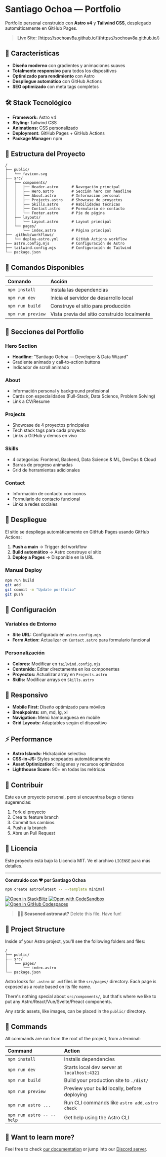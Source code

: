 # Santiago Ochoa — Portfolio

Portfolio personal construido con **Astro v4** y **Tailwind CSS**, desplegado automáticamente en GitHub Pages.

> **Live Site:** [https://sochoav8a.github.io/](https://sochoav8a.github.io/)

## 🚀 Características

- **Diseño moderno** con gradientes y animaciones suaves
- **Totalmente responsivo** para todos los dispositivos
- **Optimizado para rendimiento** con Astro
- **Despliegue automático** con GitHub Actions
- **SEO optimizado** con meta tags completos

## 🛠️ Stack Tecnológico

- **Framework:** Astro v4
- **Styling:** Tailwind CSS
- **Animations:** CSS personalizado
- **Deployment:** GitHub Pages + GitHub Actions
- **Package Manager:** npm

## 📁 Estructura del Proyecto

```text
/
├── public/
│   └── favicon.svg
├── src/
│   ├── components/
│   │   ├── Header.astro      # Navegación principal
│   │   ├── Hero.astro        # Sección hero con headline
│   │   ├── About.astro       # Información personal
│   │   ├── Projects.astro    # Showcase de proyectos
│   │   ├── Skills.astro      # Habilidades técnicas
│   │   ├── Contact.astro     # Formulario de contacto
│   │   └── Footer.astro      # Pie de página
│   ├── layouts/
│   │   └── Layout.astro      # Layout principal
│   └── pages/
│       └── index.astro       # Página principal
├── .github/workflows/
│   └── deploy-astro.yml      # GitHub Actions workflow
├── astro.config.mjs          # Configuración de Astro
├── tailwind.config.mjs       # Configuración de Tailwind
└── package.json
```

## 🧞 Comandos Disponibles

| Comando                   | Acción                                           |
| :------------------------ | :----------------------------------------------- |
| `npm install`             | Instala las dependencias                        |
| `npm run dev`             | Inicia el servidor de desarrollo local          |
| `npm run build`           | Construye el sitio para producción              |
| `npm run preview`         | Vista previa del sitio construido localmente    |

## 🎨 Secciones del Portfolio

### Hero Section
- **Headline:** "Santiago Ochoa — Developer & Data Wizard"
- Gradiente animado y call-to-action buttons
- Indicador de scroll animado

### About
- Información personal y background profesional
- Cards con especialidades (Full-Stack, Data Science, Problem Solving)
- Link a CV/Resume

### Projects
- Showcase de 4 proyectos principales
- Tech stack tags para cada proyecto
- Links a GitHub y demos en vivo

### Skills
- 4 categorías: Frontend, Backend, Data Science & ML, DevOps & Cloud
- Barras de progreso animadas
- Grid de herramientas adicionales

### Contact
- Información de contacto con iconos
- Formulario de contacto funcional
- Links a redes sociales

## 🚀 Despliegue

El sitio se despliega automáticamente en GitHub Pages usando GitHub Actions:

1. **Push a main** → Trigger del workflow
2. **Build automático** → Astro construye el sitio
3. **Deploy a Pages** → Disponible en la URL

### Manual Deploy
```bash
npm run build
git add .
git commit -m "Update portfolio"
git push
```

## 🔧 Configuración

### Variables de Entorno
- **Site URL:** Configurado en `astro.config.mjs`
- **Form Action:** Actualizar en `Contact.astro` para formulario funcional

### Personalización
- **Colores:** Modificar en `tailwind.config.mjs`
- **Contenido:** Editar directamente en los componentes
- **Proyectos:** Actualizar array en `Projects.astro`
- **Skills:** Modificar arrays en `Skills.astro`

## 📱 Responsivo

- **Mobile First:** Diseño optimizado para móviles
- **Breakpoints:** sm, md, lg, xl
- **Navigation:** Menú hamburguesa en mobile
- **Grid Layouts:** Adaptables según el dispositivo

## ⚡ Performance

- **Astro Islands:** Hidratación selectiva
- **CSS-in-JS:** Styles scopeados automáticamente
- **Asset Optimization:** Imágenes y recursos optimizados
- **Lighthouse Score:** 90+ en todas las métricas

## 🤝 Contribuir

Este es un proyecto personal, pero si encuentras bugs o tienes sugerencias:

1. Fork el proyecto
2. Crea tu feature branch
3. Commit tus cambios
4. Push a la branch
5. Abre un Pull Request

## 📄 Licencia

Este proyecto está bajo la Licencia MIT. Ve el archivo `LICENSE` para más detalles.

---

**Construido con ❤️ por Santiago Ochoa**

```sh
npm create astro@latest -- --template minimal
```

[![Open in StackBlitz](https://developer.stackblitz.com/img/open_in_stackblitz.svg)](https://stackblitz.com/github/withastro/astro/tree/latest/examples/minimal)
[![Open with CodeSandbox](https://assets.codesandbox.io/github/button-edit-lime.svg)](https://codesandbox.io/p/sandbox/github/withastro/astro/tree/latest/examples/minimal)
[![Open in GitHub Codespaces](https://github.com/codespaces/badge.svg)](https://codespaces.new/withastro/astro?devcontainer_path=.devcontainer/minimal/devcontainer.json)

> 🧑‍🚀 **Seasoned astronaut?** Delete this file. Have fun!

## 🚀 Project Structure

Inside of your Astro project, you'll see the following folders and files:

```text
/
├── public/
├── src/
│   └── pages/
│       └── index.astro
└── package.json
```

Astro looks for `.astro` or `.md` files in the `src/pages/` directory. Each page is exposed as a route based on its file name.

There's nothing special about `src/components/`, but that's where we like to put any Astro/React/Vue/Svelte/Preact components.

Any static assets, like images, can be placed in the `public/` directory.

## 🧞 Commands

All commands are run from the root of the project, from a terminal:

| Command                   | Action                                           |
| :------------------------ | :----------------------------------------------- |
| `npm install`             | Installs dependencies                            |
| `npm run dev`             | Starts local dev server at `localhost:4321`      |
| `npm run build`           | Build your production site to `./dist/`          |
| `npm run preview`         | Preview your build locally, before deploying     |
| `npm run astro ...`       | Run CLI commands like `astro add`, `astro check` |
| `npm run astro -- --help` | Get help using the Astro CLI                     |

## 👀 Want to learn more?

Feel free to check [our documentation](https://docs.astro.build) or jump into our [Discord server](https://astro.build/chat).
